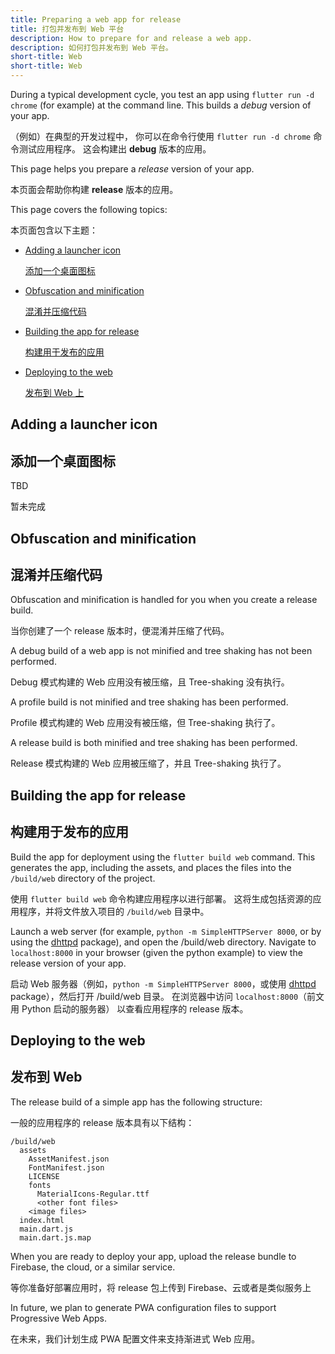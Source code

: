 ```yaml
---
title: Preparing a web app for release
title: 打包并发布到 Web 平台
description: How to prepare for and release a web app.
description: 如何打包并发布到 Web 平台。
short-title: Web
short-title: Web
---
```


During a typical development cycle,
you test an app using `flutter run -d chrome`
(for example) at the command line.
This builds a _debug_ version of your app.

（例如）在典型的开发过程中，
你可以在命令行使用 `flutter run -d chrome` 命令测试应用程序。
这会构建出 **debug** 版本的应用。

This page helps you prepare a _release_ version
of your app.

本页面会帮助你构建 **release** 版本的应用。

This page covers the following topics:

本页面包含以下主题：

* [Adding a launcher icon](#adding-a-launcher-icon)

  [添加一个桌面图标](#adding-a-launcher-icon)

* [Obfuscation and minification](#obfuscation-and-minification)

  [混淆并压缩代码](#obfuscation-and-minification)

* [Building the app for release](#building-the-app-for-release)

  [构建用于发布的应用](#building-the-app-for-release)

* [Deploying to the web](#deploying-to-the-web)

  [发布到 Web 上](#deploying-to-the-web)

## Adding a launcher icon

## 添加一个桌面图标

TBD

暂未完成

## Obfuscation and minification

## 混淆并压缩代码

Obfuscation and minification  is handled for you when you
create a release build.

当你创建了一个 release 版本时，便混淆并压缩了代码。

A debug build of a web app is not minified and
tree shaking has not been performed.

Debug 模式构建的 Web 应用没有被压缩，且 Tree-shaking 没有执行。

A profile build is not minified and tree shaking
has been performed.

Profile 模式构建的 Web 应用没有被压缩，但 Tree-shaking 执行了。

A release build is both minified and tree shaking
has been performed.

Release 模式构建的 Web 应用被压缩了，并且 Tree-shaking 执行了。

## Building the app for release

## 构建用于发布的应用

Build the app for deployment using the
`flutter build web` command.
This generates the app, including the assets,
and places the files into the `/build/web`
directory of the project.

使用 `flutter build web` 命令构建应用程序以进行部署。
这将生成包括资源的应用程序，并将文件放入项目的 `/build/web` 目录中。

Launch a web server (for example,
`python -m SimpleHTTPServer 8000`,
or by using the [dhttpd][] package),
and open the /build/web directory. Navigate to
`localhost:8000` in your browser
(given the python example)
to view the release version of your app.

启动 Web 服务器（例如，`python -m SimpleHTTPServer 8000`，或使用
[dhttpd][] package），然后打开 /build/web 目录。
在浏览器中访问 `localhost:8000`（前文用 Python 启动的服务器）
以查看应用程序的 release 版本。

## Deploying to the web

## 发布到 Web

The release build of a simple app has the following structure:

一般的应用程序的 release 版本具有以下结构：

```none
/build/web
  assets
    AssetManifest.json
    FontManifest.json
    LICENSE
    fonts
      MaterialIcons-Regular.ttf
      <other font files>
    <image files>
  index.html
  main.dart.js
  main.dart.js.map
```

When you are ready to deploy your app,
upload the release bundle
to Firebase, the cloud, or a similar service.

等你准备好部署应用时，将 release 包上传到 Firebase、云或者是类似服务上

In future, we plan to generate PWA configuration files
to support Progressive Web Apps.

在未来，我们计划生成 PWA 配置文件来支持渐进式 Web 应用。

[dhttpd]: {{site.pub}}/packages/dhttpd
